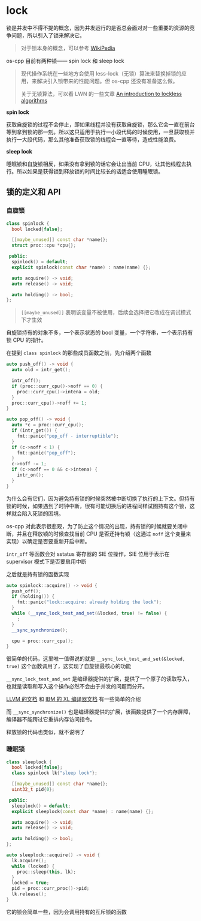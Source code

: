 # lock

锁是并发中不得不提的概念，因为并发运行的是否总会面对对一些重要的资源的竞争问题，所以引入了锁来解决它。

> 对于锁本身的概念，可以参考 [WikiPedia](https://en.wikipedia.org/wiki/Lock_(computer_science))

os-cpp 目前有两种锁—— spin lock 和 sleep lock

> 现代操作系统在一些地方会使用 less-lock（无锁）算法来替换掉锁的应用，来解决引入锁带来的性能问题。但 os-cpp 还没有准备这么做。
>
> 关于无锁算法，可以看 LWN 的一些文章 [An introduction to lockless algorithms](https://lwn.net/Articles/844224/)

**spin lock**

获取自旋锁的过程不会停止，即如果线程并没有获取自旋锁，那么它会一直在前台等到拿到锁的那一刻。所以这只适用于执行一小段代码的时候使用，一旦获取锁并执行一大段代码，那么其他准备获取锁的线程会一直等待，造成性能浪费。

**sleep lock**

睡眠锁和自旋锁相反，如果没有拿到锁的话它会让出当前 CPU，让其他线程去执行。所以如果是获得锁到释放锁的时间比较长的话适合使用睡眠锁。

## 锁的定义和 API

### 自旋锁

```cpp
class spinlock {
  bool locked{false};

  [[maybe_unused]] const char *name{};
  struct proc::cpu *cpu{};

 public:
  spinlock() = default;
  explicit spinlock(const char *name) : name(name) {};

  auto acquire() -> void;
  auto release() -> void;

  auto holding() -> bool;
};
```

> `[[maybe_unused]]` 表明该变量不被使用，后续会选择把它改成在调试模式下才生效

自旋锁持有的对象不多，一个表示状态的 bool 变量，一个字符串，一个表示持有锁 CPU 的指针。

在提到 `class spinlock` 的那些成员函数之前，先介绍两个函数

```cpp
auto push_off() -> void {
  auto old = intr_get();

  intr_off();
  if (proc::curr_cpu()->noff == 0) {
    proc::curr_cpu()->intena = old;
  }
  proc::curr_cpu()->noff += 1;
}

auto pop_off() -> void {
  auto *c = proc::curr_cpu();
  if (intr_get()) {
    fmt::panic("pop_off - interruptible");
  }
  if (c->noff < 1) {
    fmt::panic("pop_off");
  }
  c->noff -= 1;
  if (c->noff == 0 && c->intena) {
    intr_on();
  }
}
```

为什么会有它们，因为避免持有锁的时候突然被中断切换了执行的上下文。但持有锁的时候，如果遇到了时钟中断，很有可能切换后的进程同样试图持有这个锁，这样就会陷入死锁的困境。

os-cpp 对此表示很悲观，为了防止这个情况的出现，持有锁的时候就要关闭中断，并且在释放锁的时候查找当前 CPU 是否还持有锁（这通过 `noff` 这个变量来实现）以确定是否要重新开启中断。

`intr_off` 等函数会对 sstatus 寄存器的 SIE 位操作，SIE 位用于表示在 supervisor 模式下是否要启用中断

之后就是持有锁的函数实现

```cpp
auto spinlock::acquire() -> void {
  push_off();
  if (holding()) {
    fmt::panic("lock::acquire: already holding the lock");
  }
  while (__sync_lock_test_and_set(&locked, true) != false) {
    ;
  }
  __sync_synchronize();

  cpu = proc::curr_cpu();
}
```

很简单的代码，这里唯一值得说的就是 `__sync_lock_test_and_set(&locked, true)` 这个函数调用了，这实现了自旋锁最核心的功能

`__sync_lock_test_and_set` 是编译器提供的扩展，提供了一个原子的读取写入，也就是读取和写入这个操作必然不会由于并发的问题而分开。

[LLVM 的文档](https://clang.llvm.org/docs/LanguageExtensions.html#sync-swap) 和 [IBM 的 XL 编译器文档](https://www.ibm.com/docs/en/xl-c-and-cpp-aix/16.1?topic=functions-sync-lock-test-set) 有一些简单的介绍


而 `__sync_synchronize()` 也是编译器提供的扩展，该函数提供了一个内存屏障，编译器不能跨过它重排内存访问指令。

释放锁的代码也类似，就不说明了

### 睡眠锁

```cpp
class sleeplock {
  bool locked{false};
  class spinlock lk{"sleep lock"};

  [[maybe_unused]] const char *name{};
  uint32_t pid{0};

 public:
  sleeplock() = default;
  explicit sleeplock(const char *name) : name(name) {};

  auto acquire() -> void;
  auto release() -> void;

  auto holding() -> bool;
};
```

```cpp
auto sleeplock::acquire() -> void {
  lk.acquire();
  while (locked) {
    proc::sleep(this, lk);
  }
  locked = true;
  pid = proc::curr_proc()->pid;
  lk.release();
}
```

它的锁会简单一些，因为会调用持有的互斥锁的函数
